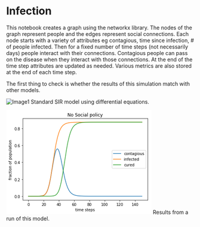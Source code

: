 # Infection

This notebook creates a graph using the networkx library.  The nodes of the graph represent people and the edges represent social connections.  Each node starts with a variety of attributes eg contagious, time since infection, # of people infected.  Then for a fixed number of time steps (not necessarily days) people interact with their connections.  Contagious people can pass on the disease when they interact with those connections.  At the end of the time step attributes are updated as needed. Various metrics are also stored at the end of each time step.


The first thing to check is whether the results of this simulation match with other models.


![Image1](https://upload.wikimedia.org/wikipedia/commons/3/32/Sirsys-p9.png)
Standard SIR model using differential equations.

![Image2](https://github.com/mkspillane/Infection/blob/master/images/Normal.png)
Results from a run of this model.

